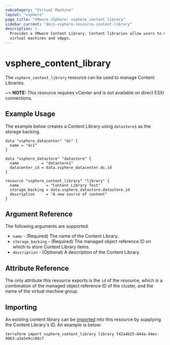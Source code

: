 ```yaml
---
subcategory: "Virtual Machine"
layout: "vsphere"
page_title: "VMware vSphere: vsphere_content_library"
sidebar_current: "docs-vsphere-resource-content-library"
description: |-
  Provides a VMware Content Library. Content libraries allow users to manage and share deployable content such as 
  virtual machines and vApps.
---
```


# vsphere\_content\_library

The `vsphere_content_library` resource can be used to manage Content Libraries.

~> **NOTE:** This resource requires vCenter and is not available on direct ESXi
connections.

## Example Usage

The example below creates a Content Library using `datastore1` as the storage backing.

```hcl
data "vsphere_datacenter" "dc" {
  name = "dc1"
}

data "vsphere_datastore" "datastore" {
  name          = "datastore1"
  datacenter_id = data.vsphere_datacenter.dc.id
}

resource "vsphere_content_library" "library" {
  name            = "Content Library Test"
  storage_backing = data.vsphere_datastore.datastore.id
  description     = "A new source of content"
}
```

## Argument Reference

The following arguments are supported:

* `name` - (Required) The name of the Content Library.
* `storage_backing` - (Required) The managed object reference ID on which to store Content Library
  items.
* `description` - (Optional) A description of the Content Library.

## Attribute Reference

The only attribute this resource exports is the `id` of the resource, which is
a combination of the managed object reference ID of the
cluster, and the name of the virtual machine group.

## Importing

An existing content library can be [imported][docs-import] into this resource by
supplying the Content Library's ID. An example is below:

[docs-import]: https://www.terraform.io/docs/import/index.html

```
terraform import vsphere_content_library library f42a4b25-844a-44ec-9063-a3a5e9cc88c7
```
